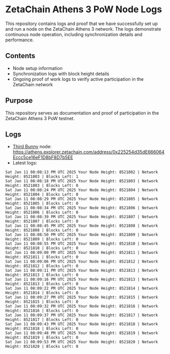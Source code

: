 # ZetaChain Athens 3 PoW Node Logs
This repository contains logs and proof that we have successfully set up and run a node on the ZetaChain Athens 3 network. The logs demonstrate continuous node operation, including synchronization details and performance.

## Contents
- Node setup information
- Synchronization logs with block height details
- Ongoing proof of work logs to verify active participation in the ZetaChain network

## Purpose
This repository serves as documentation and proof of participation in the ZetaChain Athens 3 PoW testnet.

## Logs

- [Third Bunny](https://thirdbunny.xyz/) node: https://athens.explorer.zetachain.com/address/0x225254d35dE666064Eccc5ce16eF1D8bF8D7b5EE
- Latest logs:
```
Sat Jan 11 08:08:13 PM UTC 2025 Your Node Height: 8521802 | Network Height: 8521803 | Blocks Left: 1
Sat Jan 11 08:08:18 PM UTC 2025 Your Node Height: 8521803 | Network Height: 8521803 | Blocks Left: 0
Sat Jan 11 08:08:24 PM UTC 2025 Your Node Height: 8521804 | Network Height: 8521804 | Blocks Left: 0
Sat Jan 11 08:08:29 PM UTC 2025 Your Node Height: 8521805 | Network Height: 8521805 | Blocks Left: 0
Sat Jan 11 08:08:34 PM UTC 2025 Your Node Height: 8521806 | Network Height: 8521806 | Blocks Left: 0
Sat Jan 11 08:08:39 PM UTC 2025 Your Node Height: 8521807 | Network Height: 8521807 | Blocks Left: 0
Sat Jan 11 08:08:45 PM UTC 2025 Your Node Height: 8521808 | Network Height: 8521808 | Blocks Left: 0
Sat Jan 11 08:08:50 PM UTC 2025 Your Node Height: 8521809 | Network Height: 8521809 | Blocks Left: 0
Sat Jan 11 08:08:55 PM UTC 2025 Your Node Height: 8521810 | Network Height: 8521810 | Blocks Left: 0
Sat Jan 11 08:09:00 PM UTC 2025 Your Node Height: 8521811 | Network Height: 8521811 | Blocks Left: 0
Sat Jan 11 08:09:06 PM UTC 2025 Your Node Height: 8521812 | Network Height: 8521812 | Blocks Left: 0
Sat Jan 11 08:09:11 PM UTC 2025 Your Node Height: 8521813 | Network Height: 8521813 | Blocks Left: 0
Sat Jan 11 08:09:16 PM UTC 2025 Your Node Height: 8521813 | Network Height: 8521813 | Blocks Left: 0
Sat Jan 11 08:09:22 PM UTC 2025 Your Node Height: 8521814 | Network Height: 8521814 | Blocks Left: 0
Sat Jan 11 08:09:27 PM UTC 2025 Your Node Height: 8521815 | Network Height: 8521815 | Blocks Left: 0
Sat Jan 11 08:09:32 PM UTC 2025 Your Node Height: 8521816 | Network Height: 8521816 | Blocks Left: 0
Sat Jan 11 08:09:37 PM UTC 2025 Your Node Height: 8521817 | Network Height: 8521817 | Blocks Left: 0
Sat Jan 11 08:09:43 PM UTC 2025 Your Node Height: 8521818 | Network Height: 8521818 | Blocks Left: 0
Sat Jan 11 08:09:48 PM UTC 2025 Your Node Height: 8521819 | Network Height: 8521819 | Blocks Left: 0
Sat Jan 11 08:09:53 PM UTC 2025 Your Node Height: 8521820 | Network Height: 8521820 | Blocks Left: 0
```
